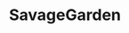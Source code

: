 ---
title: SavageGarden
crosslinks:
- gardening
- succulents
- WtSSTaVFTaMiT
- PlantedTank
- gifs
- IndoorGarden
- Sarracenia
- IgnorantImgur
- natureismetal
---